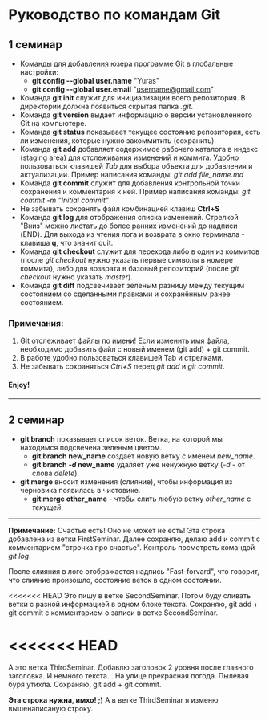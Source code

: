 # Руководство по командам Git

## 1 семинар

* Команды для добавления юзера программе Git в глобальные настройки:
    * **git config --global user.name** "Yuras"
    * **git config --global user.email** "username@gmail.com"
* Команда **git init** служит для инициализации всего репозитория. В директории должна появиться скрытая папка *.git*.
* Команда **git version** выдает информацию о версии установленного Git на компьютере.
* Команда **git status** показывает текущее состояние репозитория, есть ли изменения, которые нужно закоммитить (сохранить).
* Команда **git add** добавляет содержимое рабочего каталога в индекс (staging area) для отслеживания изменений и коммита. Удобно пользоваться клавишей *Tab* для выбора объекта для добавления и актуализации. Пример написания команды: *git add file_name.md*
* Команда **git commit** служит для добавления контрольной точки сохранения и комментария к ней. Пример написания команды: *git commit -m "Initial commit"*
* Не забывать сохранять файл комбинацией клавиш **Ctrl+S** 
* Команда **git log** для отображения списка изменений. Стрелкой "Вниз" можно листать до более ранних изменений до надписи (END). Для выхода из чтения лога и возврата в окно терминала - клавиша **q**, что значит quit.
* Команда **git checkout** служит для перехода либо в один из коммитов (после *git checkout* нужно указать первые символы в номере коммита), либо для возврата в базовый репозиторий (после *git checkout* нужно указать *master*).
* Команда **git diff** подсвечивает зеленым разницу между текущим состоянием со сделанными правками и сохранённым ранее состоянием.

### Примечания:
1. Git отслеживает файлы по имени! Если изменить имя файла, необходимо добавить файл с новый именем (git add) + git commit.
2. В работе удобно пользоваться клавишей Tab и стрелками.
3. Не забывать сохраняться *Ctrl+S* перед *git add* и *git commit*.

#### Enjoy!
----------------------------

## 2 семинар

* **git branch** показывает список веток. Ветка, на которой мы находимся подсвечена зеленым цветом.
    * **git branch new_name** создает новую ветку с именем *new_name*.
    * **git branch *-d* new_name** удаляет уже ненужную ветку (*-d* - от слова *delete*).
* **git merge** вносит изменения (слияние), чтобы информация из черновика появилась в чистовике.
    * **git merge other_name** - чтобы слить любую ветку *other_name* с *текущей*.
-------------------
**Примечание:** Счастье есть! Оно не может не есть! Эта строка добавлена из ветки FirstSeminar.
Далее сохраняю, делаю add и commit c комментарием "строчка про счастье". Контроль посмотреть командой *git log*.

После слияния в логе отображается надпись "Fast-forvard", что говорит, что слияние произошло, состояние веток в одном состоянии.

<<<<<<< HEAD
Это пишу в ветке SecondSeminar. Потом буду сливать ветки с разной информацией в одном блоке текста. Сохраняю, git add + git commit с комментарием о записи в ветке SecondSeminar.

<<<<<<< HEAD
=======
А это ветка ThirdSeminar. Добавлю заголовок 2 уровня после главного заголовка. И немного текста... На улице прекрасная погода. Пылевая буря утихла. Сохраняю, git add + git commit.

**Эта строка нужна, имхо! ;)**
А в ветке ThirdSeminar я изменю вышенаписаную строку.

